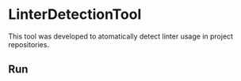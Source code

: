 # LinterDetectionTool

This tool was developed to atomatically detect linter usage in project repositories.

## Run
